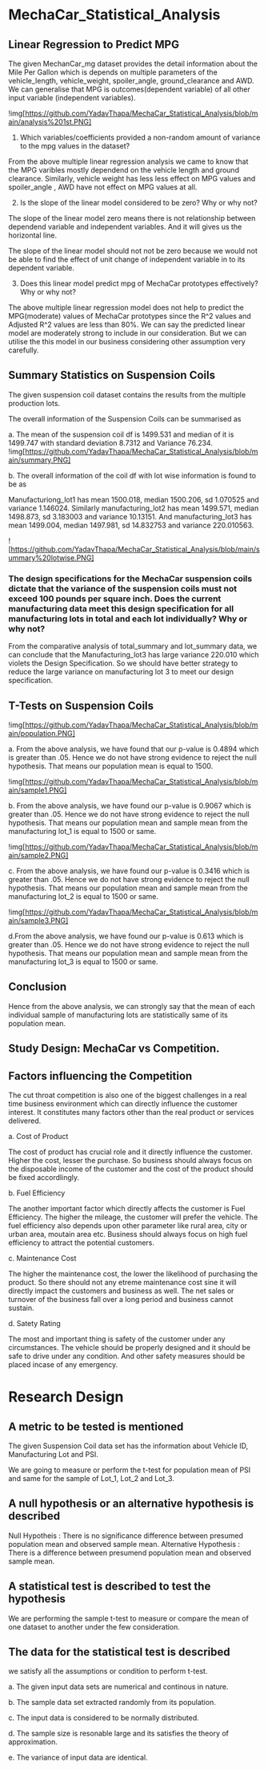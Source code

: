 # MechaCar_Statistical_Analysis
## Linear Regression to Predict MPG
The given MechanCar_mg dataset provides the detail information about the Mile Per Gallon which is depends on multiple parameters of the vehicle_length, vehicle_weight, spoiler_angle, ground_clearance and AWD. We can generalise that MPG is outcomes(dependent variable) of all other input variable (independent variables).

!img[https://github.com/YadavThapa/MechaCar_Statistical_Analysis/blob/main/analysis%201st.PNG]

1. Which variables/coefficients provided a non-random amount of variance to the mpg values in the dataset?

From the above multiple linear regression analysis we came to know that the MPG varibles mostly dependend on the vehicle length and ground clearance.
Similarly, vehicle weight has less less effect on MPG values and spoiler_angle , AWD have not effect on MPG values at all.

2. Is the slope of the linear model considered to be zero? Why or why not?

The slope of the linear model zero means there is not relationship between dependend variable and independent variables. And it will gives us the horizontal line.

The slope of the linear model should not not be zero because we would not be able to find the effect of unit change of independent variable in to its dependent variable. 


3. Does this linear model predict mpg of MechaCar prototypes effectively? Why or why not?

The above multiple linear regression model does not help to predict the MPG(moderate) values of MechaCar prototypes since the R^2 values and Adjusted R^2 values are less than 80%. We can say the predicted linear model are moderately strong to include in our consideration. But we can utilise the this model in our business considering other assumption very carefully.

## Summary Statistics on Suspension Coils

The given suspension coil dataset contains the results from the multiple production lots. 

The overall information of the Suspension Coils can be summarised as

a. The mean of the suspension coil df is 1499.531 and median of it is 1499.747 with standard deviation 8.7312 and Variance 76.234.
!img[https://github.com/YadavThapa/MechaCar_Statistical_Analysis/blob/main/summary.PNG]

b. The overall information of the coil df with lot wise information is found to be as
   
Manufacturiong_lot1 has mean 1500.018, median 1500.206, sd 1.070525 and variance 1.146024.
Similarly manufacturing_lot2 has mean 1499.571, median 1498.873, sd 3.183003 and variance 10.13151.
And manufacturing_lot3 has mean 1499.004, median 1497.981, sd 14.832753 and variance 220.010563.
   
![https://github.com/YadavThapa/MechaCar_Statistical_Analysis/blob/main/summary%20lotwise.PNG]

### The design specifications for the MechaCar suspension coils dictate that the variance of the suspension coils must not exceed 100 pounds per square inch. Does the current manufacturing data meet this design specification for all manufacturing lots in total and each lot individually? Why or why not?

From the comparative analysis of total_summary and lot_summary data, we can conclude that the Manufacturing_lot3 has large variance 220.010 which violets the Design Specification. So we should have better strategy to reduce the large variance on manufacturing lot 3 to meet our design specification.


## T-Tests on Suspension Coils

!img[https://github.com/YadavThapa/MechaCar_Statistical_Analysis/blob/main/population.PNG]

a. From the above analysis, we have found that our p-value is 0.4894 which is greater than .05. Hence we do not have strong evidence to reject the null hypothesis.
That means our population mean is equal to 1500.

!img[https://github.com/YadavThapa/MechaCar_Statistical_Analysis/blob/main/sample1.PNG]

b. From the above analysis, we have found our p-value is 0.9067 which is greater than .05. Hence we do not have strong  evidence to reject the null hypothesis.
That means our population mean and sample mean from the manufacturing lot_1 is equal to 1500 or same.

!img[https://github.com/YadavThapa/MechaCar_Statistical_Analysis/blob/main/sample2.PNG]

c. From the above analysis, we have found our p-value is 0.3416 which is greater than .05. Hence we do not have strong  evidence to reject the null hypothesis.
That means our population mean and sample mean from the manufacturing lot_2 is equal to 1500 or same.

!img[https://github.com/YadavThapa/MechaCar_Statistical_Analysis/blob/main/sample3.PNG]

d.From the above analysis, we have found our p-value is 0.613 which is greater than .05. Hence we do not have strong  evidence to reject the null hypothesis.
That means our population mean and sample mean from the manufacturing lot_3 is equal to 1500 or same.

## Conclusion
Hence from the above analysis, we can strongly say that the mean of each individual sample of manufacturing lots are statistically same of its population mean.

## Study Design: MechaCar vs Competition.

## Factors influencing the Competition

The cut throat competition is also one of the biggest challenges in a real time business environment which can directly influence the customer interest. It constitutes many factors other than the real product or services delivered.


a. Cost of Product

The cost of product has crucial role and it directly influence the customer. Higher the cost, lesser the purchase. So business should always focus on the disposable income of the customer and the cost of the product should be fixed accordlingly.

b. Fuel Efficiency

The another important factor which directly affects the customer is Fuel Efficiency. The higher the mileage, the customer will prefer the vehicle. The fuel efficiency also depends upon other parameter like rural area, city or urban area, moutain area etc. Business should always focus on high fuel efficiency to attract the potential customers. 

c. Maintenance Cost

The higher the maintenance cost, the lower the likelihood of purchasing the product. So there should not any etreme maintenance cost sine it will directly impact the customers and business as well. The net sales or turnover of the business fall over a long period and business cannot sustain.

d. Satety Rating

The most and important thing is safety of the customer under any circumstances. The vehicle should be properly designed and it should be safe to drive under any condition. And other safety measures should be placed incase of any emergency.

# Research Design

## A metric to be tested is mentioned
The given Suspension Coil data set has the information about Vehicle ID, Manufacturing Lot and PSI. 

We are going to measure or perform the t-test for population mean of PSI and same for the sample of Lot_1, Lot_2 and Lot_3.

## A null hypothesis or an alternative hypothesis is described
Null Hypotheis : There is no significance difference between presumed population mean and observed sample mean.
Alternative Hypothesis : There is a difference between presumend population mean and observed sample mean.

## A statistical test is described to test the hypothesis
 We are performing the sample t-test to measure or compare the mean of one dataset to another under the few consideration.

## The data for the statistical test is described
we satisfy all the assumptions or condition to perform t-test.

 a.  The given input data sets are numerical and continous in nature.
 
 b.  The sample data set extracted randomly from its population.
 
 c.  The input data is considered to be normally distributed.
 
 d.  The sample size is resonable large and its satisfies the theory of approximation.
 
 e.  The variance of input data are identical.
